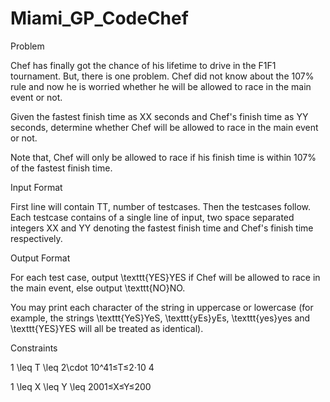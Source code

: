 # Miami_GP_CodeChef

Problem

Chef has finally got the chance of his lifetime to drive in the F1F1 tournament. But, there is one problem. Chef did not know about the 107% rule and now he is worried whether he will be allowed to race in the main event or not.

Given the fastest finish time as XX seconds and Chef's finish time as YY seconds, determine whether Chef will be allowed to race in the main event or not.

Note that, Chef will only be allowed to race if his finish time is within 107% of the fastest finish time.

Input Format

First line will contain TT, number of testcases. Then the testcases follow.
Each testcase contains of a single line of input, two space separated integers XX and YY denoting the fastest finish time and Chef's finish time respectively.

Output Format

For each test case, output \texttt{YES}YES if Chef will be allowed to race in the main event, else output \texttt{NO}NO.

You may print each character of the string in uppercase or lowercase (for example, the strings \texttt{YeS}YeS, \texttt{yEs}yEs, \texttt{yes}yes and \texttt{YES}YES will all be treated as identical).

Constraints

1 \leq T \leq 2\cdot 10^41≤T≤2⋅10 
4
 
1 \leq X \leq Y \leq 2001≤X≤Y≤200
